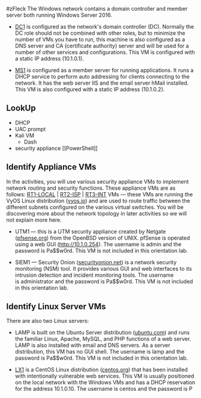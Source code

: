 #zFleck 
The Windows network contains a domain controller and member server both running Windows Server 2016.

-   [DC1](https://labclient.labondemand.com/Instructions/64bf2042-0338-4a1c-934f-ba959d1b0d1c?rc=10#) is configured as the network's domain controller (DC). Normally the DC role should not be combined with other roles, but to minimize the number of VMs you have to run, this machine is also configured as a DNS server and CA (certificate authority) server and will be used for a number of other services and configurations. This VM is configured with a static IP address (10.1.0.1).
    
-   [MS1](https://labclient.labondemand.com/Instructions/64bf2042-0338-4a1c-934f-ba959d1b0d1c?rc=10#) is configured as a member server for running applications. It runs a DHCP service to perform auto addressing for clients connecting to the network. It has the web server IIS and the email server hMail installed. This VM is also configured with a static IP address (10.1.0.2).

## LookUp
- DHCP
- UAC prompt
- Kali VM 
	- Dash
- security appliance
[[PowerShell]]

## Identify Appliance VMs

In the activities, you will use various security appliance VMs to implement network routing and security functions. These appliance VMs are as follows:
[RT1-LOCAL](https://labclient.labondemand.com/Instructions/64bf2042-0338-4a1c-934f-ba959d1b0d1c?rc=10#) | [RT2-ISP](https://labclient.labondemand.com/Instructions/64bf2042-0338-4a1c-934f-ba959d1b0d1c?rc=10#) | [RT3-INT](https://labclient.labondemand.com/Instructions/64bf2042-0338-4a1c-934f-ba959d1b0d1c?rc=10#) VMs — these VMs are running the VyOS Linux distribution ([vyos.io](http://vyos.io/)) and are used to route traffic between the different subnets configured on the various virtual switches. You will be discovering more about the network topology in later activities so we will not explain more here.

-   UTM1 — this is a UTM security appliance created by Netgate ([pfsense.org](https://pfsense.org/)) from the OpenBSD version of UNIX. pfSense is operated using a web GUI (http://10.1.0.254). The username is admin and the password is Pa$$w0rd. This VM is not included in this orientation lab.
    
-   SIEM1 — Security Onion ([securityonion.net](https://securityonion.net/)) is a network security monitoring (NSM) tool. It provides various GUI and web interfaces to its intrusion detection and incident monitoring tools. The username is administrator and the password is Pa$$w0rd. This VM is not included in this orientation lab.
## Identify Linux Server VMs

There are also two Linux servers:

-   LAMP is built on the Ubuntu Server distribution ([ubuntu.com](https://ubuntu.com/)) and runs the familiar Linux, Apache, MySQL, and PHP functions of a web server. LAMP is also installed with email and DNS servers. As a server distribution, this VM has no GUI shell. The username is lamp and the password is Pa$$w0rd. This VM is not included in this orientation lab.
    
-   [LX1](https://labclient.labondemand.com/Instructions/64bf2042-0338-4a1c-934f-ba959d1b0d1c?rc=10#) is a CentOS Linux distribution ([centos.org](https://www.centos.org/)) that has been installed with intentionally vulnerable web services. This VM is usually positioned on the local network with the Windows VMs and has a DHCP reservation for the address 10.1.0.10. The username is centos and the password is P